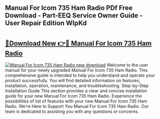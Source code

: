 ## Manual For Icom 735 Ham Radio PDf Free Download - Part-EEQ Service Owner Guide - User Repair Edition WIpKd

# <h2><a href="http://bc6211.oget.top/?id=Manual+For+Icom+735+Ham+Radio">🔗Download New 👉🔴 Manual For Icom 735 Ham Radio</a></h2>

[![Manual For Icom 735 Ham Radio new download](https://i.imgur.com/5g1atiW.png)](http://bc6211.oget.top/?id=Manual+For+Icom+735+Ham+Radio)
Welcome to the user manual for your newly upgraded Manual For Icom 735 Ham Radio. This comprehensive guide is intended to help you understand and operate your product successfully. You will find detailed information on features, installation, operation, maintenance, and troubleshooting. Step-by-Step Installation Guide This section provides a clear and concise installation guide for your new Manual For Icom 735 Ham Radio. Experience the possibilities of list of features with your new Manual For Icom 735 Ham Radio. We're Here to Support You Manual For Icom 735 Ham Radio. Our team is dedicated to assisting you with any questions or concerns.

